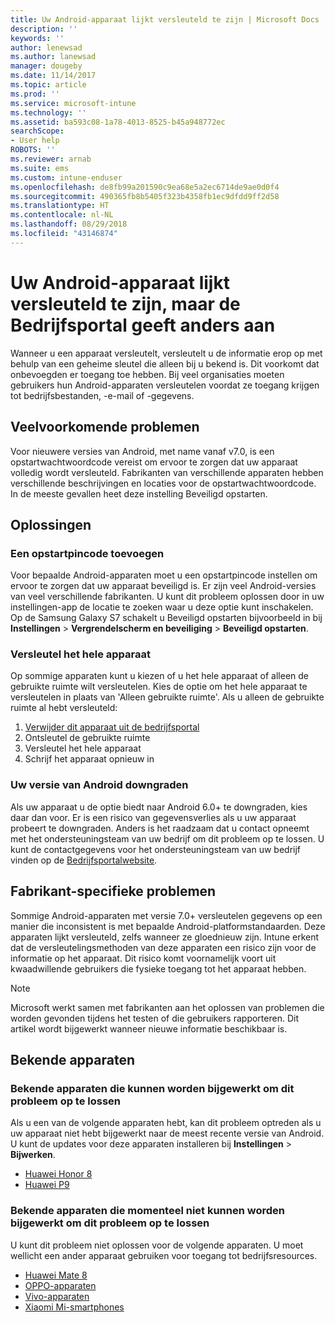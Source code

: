 ```yaml
---
title: Uw Android-apparaat lijkt versleuteld te zijn | Microsoft Docs
description: ''
keywords: ''
author: lenewsad
ms.author: lanewsad
manager: dougeby
ms.date: 11/14/2017
ms.topic: article
ms.prod: ''
ms.service: microsoft-intune
ms.technology: ''
ms.assetid: ba593c08-1a78-4013-8525-b45a948772ec
searchScope:
- User help
ROBOTS: ''
ms.reviewer: arnab
ms.suite: ems
ms.custom: intune-enduser
ms.openlocfilehash: de8fb99a201590c9ea68e5a2ec6714de9ae0d0f4
ms.sourcegitcommit: 490365fb8b5405f323b4358fb1ec9dfdd9ff2d58
ms.translationtype: HT
ms.contentlocale: nl-NL
ms.lasthandoff: 08/29/2018
ms.locfileid: "43146874"
---
```

# <a name="your-android-device-seems-to-be-encrypted-but-company-portal-says-otherwise"></a>Uw Android-apparaat lijkt versleuteld te zijn, maar de Bedrijfsportal geeft anders aan

Wanneer u een apparaat versleutelt, versleutelt u de informatie erop op met behulp van een geheime sleutel die alleen bij u bekend is. Dit voorkomt dat onbevoegden er toegang toe hebben. Bij veel organisaties moeten gebruikers hun Android-apparaten versleutelen voordat ze toegang krijgen tot bedrijfsbestanden, -e-mail of -gegevens.

## <a name="common-issues"></a>Veelvoorkomende problemen

Voor nieuwere versies van Android, met name vanaf v7.0, is een opstartwachtwoordcode vereist om ervoor te zorgen dat uw apparaat volledig wordt versleuteld. Fabrikanten van verschillende apparaten hebben verschillende beschrijvingen en locaties voor de opstartwachtwoordcode. In de meeste gevallen heet deze instelling Beveiligd opstarten. 

## <a name="solutions"></a>Oplossingen

### <a name="add-a-startup-pin"></a>Een opstartpincode toevoegen

Voor bepaalde Android-apparaten moet u een opstartpincode instellen om ervoor te zorgen dat uw apparaat beveiligd is. Er zijn veel Android-versies van veel verschillende fabrikanten. U kunt dit probleem oplossen door in uw instellingen-app de locatie te zoeken waar u deze optie kunt inschakelen. Op de Samsung Galaxy S7 schakelt u Beveiligd opstarten bijvoorbeeld in bij **Instellingen** > **Vergrendelscherm en beveiliging** > **Beveiligd opstarten**.  

### <a name="encrypt-the-entire-device"></a>Versleutel het hele apparaat

Op sommige apparaten kunt u kiezen of u het hele apparaat of alleen de gebruikte ruimte wilt versleutelen. Kies de optie om het hele apparaat te versleutelen in plaats van 'Alleen gebruikte ruimte'. Als u alleen de gebruikte ruimte al hebt versleuteld:

1. [Verwijder dit apparaat uit de bedrijfsportal](unenroll-your-device-from-intune-android.md)
2. Ontsleutel de gebruikte ruimte
3. Versleutel het hele apparaat
4. Schrijf het apparaat opnieuw in

### <a name="downgrade-your-version-of-android"></a>Uw versie van Android downgraden

Als uw apparaat u de optie biedt naar Android 6.0+ te downgraden, kies daar dan voor. Er is een risico van gegevensverlies als u uw apparaat probeert te downgraden. Anders is het raadzaam dat u contact opneemt met het ondersteuningsteam van uw bedrijf om dit probleem op te lossen. U kunt de contactgegevens voor het ondersteuningsteam van uw bedrijf vinden op de [Bedrijfsportalwebsite](https://go.microsoft.com/fwlink/?linkid=2010980).

## <a name="specific-manufacturer-issues"></a>Fabrikant-specifieke problemen

Sommige Android-apparaten met versie 7.0+ versleutelen gegevens op een manier die inconsistent is met bepaalde Android-platformstandaarden. Deze apparaten lijkt versleuteld, zelfs wanneer ze gloednieuw zijn. Intune erkent dat de versleutelingsmethoden van deze apparaten een risico zijn voor de informatie op het apparaat. Dit risico komt voornamelijk voort uit kwaadwillende gebruikers die fysieke toegang tot het apparaat hebben.

> [!Note]
> Microsoft werkt samen met fabrikanten aan het oplossen van problemen die worden gevonden tijdens het testen of die gebruikers rapporteren. Dit artikel wordt bijgewerkt wanneer nieuwe informatie beschikbaar is. 

## <a name="known-devices"></a>Bekende apparaten

### <a name="known-devices-that-can-be-updated-to-fix-this-issue"></a>Bekende apparaten die kunnen worden bijgewerkt om dit probleem op te lossen

Als u een van de volgende apparaten hebt, kan dit probleem optreden als u uw apparaat niet hebt bijgewerkt naar de meest recente versie van Android. U kunt de updates voor deze apparaten installeren bij **Instellingen** > **Bijwerken**. 

- [Huawei Honor 8](https://consumer.huawei.com/us/support/phones/honor-8/)
- [Huawei P9](http://consumer.huawei.com/en/phones/p9/)

### <a name="known-devices-that-currently-cannot-be-updated-to-fix-this-issue"></a>Bekende apparaten die momenteel niet kunnen worden bijgewerkt om dit probleem op te lossen

U kunt dit probleem niet oplossen voor de volgende apparaten. U moet wellicht een ander apparaat gebruiken voor toegang tot bedrijfsresources. 

- [Huawei Mate 8](https://consumer.huawei.com/en/mobile-phones/mate8/index.htm)
- [OPPO-apparaten](http://www.oppo.com/en/smartphones)
- [Vivo-apparaten](https://www.vivo.co.in)
- [Xiaomi Mi-smartphones](https://xiaomi-mi.com/mi-smartphones/)
